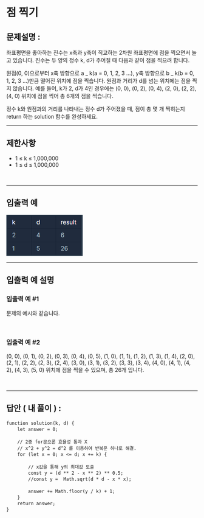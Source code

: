 # 점 찍기

## 문제설명 :

좌표평면을 좋아하는 진수는 x축과 y축이 직교하는 2차원 좌표평면에 점을 찍으면서 놀고 있습니다. 진수는 두 양의 정수 k, d가 주어질 때 다음과 같이 점을 찍으려 합니다.

원점(0, 0)으로부터 x축 방향으로 a _ k(a = 0, 1, 2, 3 ...), y축 방향으로 b _ k(b = 0, 1, 2, 3 ...)만큼 떨어진 위치에 점을 찍습니다.
원점과 거리가 d를 넘는 위치에는 점을 찍지 않습니다.
예를 들어, k가 2, d가 4인 경우에는 (0, 0), (0, 2), (0, 4), (2, 0), (2, 2), (4, 0) 위치에 점을 찍어 총 6개의 점을 찍습니다.

정수 k와 원점과의 거리를 나타내는 정수 d가 주어졌을 때, 점이 총 몇 개 찍히는지 return 하는 solution 함수를 완성하세요.

---

## 제한사항

- 1 ≤ k ≤ 1,000,000
- 1 ≤ d ≤ 1,000,000

<br/>

---

## 입출력 예

<img src ='점 찍기.png'>

<br/>

---

## 입출력 예 설명

### 입출력 예 #1

문제의 예시와 같습니다.

<br/>

### 입출력 예 #2

(0, 0), (0, 1), (0, 2), (0, 3), (0, 4), (0, 5), (1, 0), (1, 1), (1, 2), (1, 3), (1, 4), (2, 0), (2, 1), (2, 2), (2, 3), (2, 4), (3, 0), (3, 1), (3, 2), (3, 3), (3, 4), (4, 0), (4, 1), (4, 2), (4, 3), (5, 0) 위치에 점을 찍을 수 있으며, 총 26개 입니다.

<br/>

---

## 답안 ( 내 풀이 ) :

```
function solution(k, d) {
    let answer = 0;

    // 2중 for문으론 효율성 통과 X
    // x^2 + y^2 = d^2 를 이용하여 반복문 하나로 해결.
    for (let x = 0; x <= d; x += k) {

        // x값을 통해 y의 최대값 도출
        const y = (d ** 2 - x ** 2) ** 0.5;
        //const y =  Math.sqrt(d * d - x * x);

        answer += Math.floor(y / k) + 1;
    }
    return answer;
}
```
